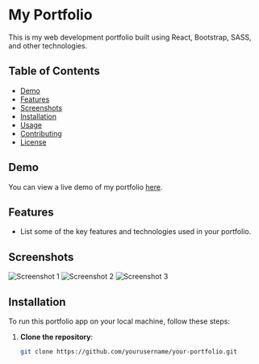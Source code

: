 # My Portfolio

This is my web development portfolio built using React, Bootstrap, SASS, and other technologies.

## Table of Contents

- [Demo](#demo)
- [Features](#features)
- [Screenshots](#screenshots)
- [Installation](#installation)
- [Usage](#usage)
- [Contributing](#contributing)
- [License](#license)

## Demo

You can view a live demo of my portfolio [here](#your-live-demo-link).

## Features

- List some of the key features and technologies used in your portfolio.

## Screenshots

![Screenshot 1](/screenshots/screenshot1.png)
![Screenshot 2](/screenshots/screenshot2.png)
![Screenshot 3](/screenshots/screenshot3.png)

## Installation

To run this portfolio app on your local machine, follow these steps:

1. **Clone the repository**:

   ```bash
   git clone https://github.com/yourusername/your-portfolio.git
   ```
